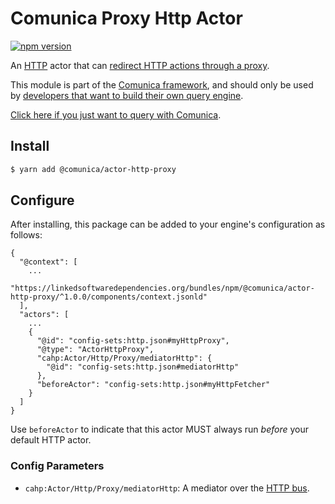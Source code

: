 # Comunica Proxy Http Actor

[![npm version](https://badge.fury.io/js/%40comunica%2Factor-http-proxy.svg)](https://www.npmjs.com/package/@comunica/actor-http-proxy)

An [HTTP](https://github.com/comunica/comunica/tree/master/packages/bus-http) actor that
can [redirect HTTP actions through a proxy](https://comunica.dev/docs/query/advanced/proxying/).

This module is part of the [Comunica framework](https://github.com/comunica/comunica),
and should only be used by [developers that want to build their own query engine](https://comunica.dev/docs/modify/).

[Click here if you just want to query with Comunica](https://comunica.dev/docs/query/).

## Install

```bash
$ yarn add @comunica/actor-http-proxy
```

## Configure

After installing, this package can be added to your engine's configuration as follows:
```text
{
  "@context": [
    ...
    "https://linkedsoftwaredependencies.org/bundles/npm/@comunica/actor-http-proxy/^1.0.0/components/context.jsonld"  
  ],
  "actors": [
    ...
    {
      "@id": "config-sets:http.json#myHttpProxy",
      "@type": "ActorHttpProxy",
      "cahp:Actor/Http/Proxy/mediatorHttp": {
        "@id": "config-sets:http.json#mediatorHttp"
      },
      "beforeActor": "config-sets:http.json#myHttpFetcher"
    }
  ]
}
```

Use `beforeActor` to indicate that this actor MUST always run _before_ your default HTTP actor.

### Config Parameters

* `cahp:Actor/Http/Proxy/mediatorHttp`: A mediator over the [HTTP bus](https://github.com/comunica/comunica/tree/master/packages/bus-http).
